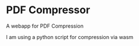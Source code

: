 # PDF Compressor

A webapp for PDF Compression

I am using a python script for compression via wasm
